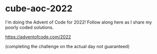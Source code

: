 # cube-aoc-2022

I'm doing the Advent of Code for 2022! Follow along here as I share my poorly coded solutions.

https://adventofcode.com/2022

(completing the challenge on the actual day not guaranteed)
